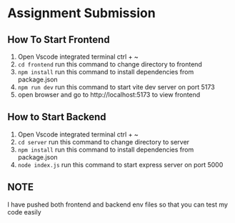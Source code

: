 # Assignment Submission

## How To Start Frontend 

1) Open Vscode integrated terminal ctrl + ~
2) ``` cd frontend ``` run this command to change directory to frontend
3) ``` npm install ``` run this command to install dependencies from package.json
4) ``` npm run dev ``` run this command to start vite dev server on port 5173
5) open browser and go to http://localhost:5173 to view frontend

## How to Start Backend 

1) Open Vscode integrated terminal ctrl + ~
2) ``` cd server ``` run this command to change directory to server
3) ``` npm install ``` run this command to install dependencies from package.json
4) ``` node index.js ``` run this command to start express server on port 5000


## NOTE

I have pushed both frontend and backend env files so that you can test my code easily